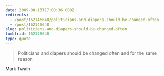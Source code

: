 ```yaml
---
date: 2009-08-13T17:00:36.000Z
redirects:
  - /post/162146648/politicians-and-diapers-should-be-changed-often
  - /post/162146648
slug: politicians-and-diapers-should-be-changed-often
tumblrid: 162146648
type: quote
---
```

> Politicians and diapers should be changed often and for the same reason

Mark Twain

